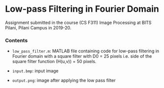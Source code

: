 # Low-pass Filtering in Fourier Domain

Assignment submitted in the course (CS F311) Image Processing at BITS Pilani, Pilani Campus in 2019-20.

### Contents

- `low_pass_filter.m`: MATLAB file containing code for low-pass filtering in Fourier domain with a square filter with D0 = 25 pixels i.e. side of the square filter function (H(u,v)) = 50 pixels.

- `input.bmp`: input image

- `output.png`: image after applying the low pass filter